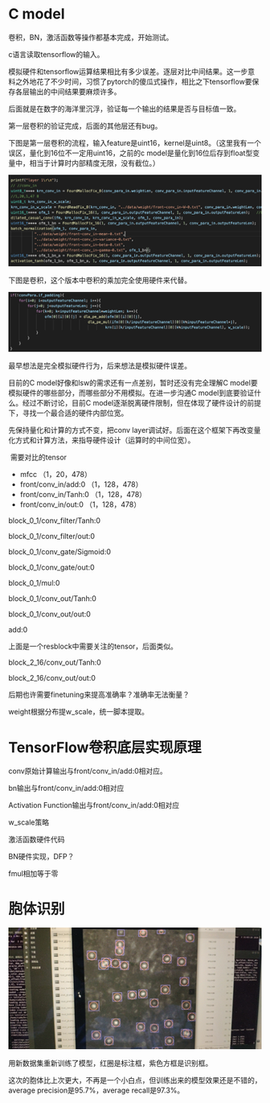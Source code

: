 # C model

卷积，BN，激活函数等操作都基本完成，开始测试。

c语言读取tensorflow的输入。

模拟硬件和tensorflow运算结果相比有多少误差。逐层对比中间结果。这一步意料之外地花了不少时间，习惯了pytorch的傻瓜式操作，相比之下tensorflow要保存各层输出的中间结果要麻烦许多。

后面就是在数字的海洋里沉浮，验证每一个输出的结果是否与目标值一致。

第一层卷积的验证完成，后面的其他层还有bug。

下图是第一层卷积的流程，输入feature是uint16，kernel是uint8。（这里我有一个误区，量化到16位不一定用uint16，之前的c model是量化到16位后存到float型变量中，相当于计算时内部精度无限，没有截位。）

![image-20200309160504623](./2.png)

下图是卷积，这个版本中卷积的乘加完全使用硬件来代替。

![image-20200309161759001](./3.png)

最早想法是完全模拟硬件行为，后来想法是模拟硬件误差。

目前的C model好像和lsw的需求还有一点差别，暂时还没有完全理解C model要模拟硬件的哪些部分，而哪些部分不用模拟。在进一步沟通C model到底要验证什么。经过不断讨论，目前C model逐渐脱离硬件限制，但在体现了硬件设计的前提下，寻找一个最合适的硬件内部位宽。

先保持量化和计算的方式不变，把conv layer调试好。后面在这个框架下再改变量化方式和计算方法，来指导硬件设计（运算时的中间位宽）。







​		需要对比的tensor

- mfcc （1，20，478）
- front/conv_in/add:0  （1，128，478）
- front/conv_in/Tanh:0  （1，128，478）
- front/conv_in/out:0 （1，128，478）



block_0_1/conv_filter/Tanh:0

block_0_1/conv_filter/out:0

block_0_1/conv_gate/Sigmoid:0

block_0_1/conv_gate/out:0

block_0_1/mul:0

block_0_1/conv_out/Tanh:0

block_0_1/conv_out/out:0

add:0

上面是一个resblock中需要关注的tensor，后面类似。

block_2_16/conv_out/Tanh:0

block_2_16/conv_out/out:0



后期也许需要finetuning来提高准确率？准确率无法衡量？



weight根据分布提w_scale，统一脚本提取。





# TensorFlow卷积底层实现原理

conv原始计算输出与front/conv_in/add:0相对应。

bn输出与front/conv_in/add:0相对应

Activation Function输出与front/conv_in/add:0相对应



w_scale策略

激活函数硬件代码

BN硬件实现，DFP？

fmul相加等于零



# 胞体识别

![image-20200309130323462](./1.jpeg)

用新数据集重新训练了模型，红圈是标注框，紫色方框是识别框。

这次的胞体比上次更大，不再是一个小白点，但训练出来的模型效果还是不错的，average precision是95.7%，average recall是97.3%。